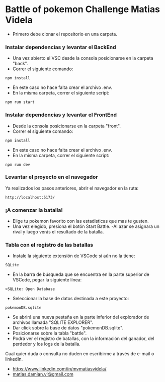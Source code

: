 # Battle of pokemon Challenge Matias Videla

- Primero debe clonar el repositorio en una carpeta.

### Instalar dependencias y levantar el BackEnd


- Una vez abierto el VSC desde la consola posicionarse en la carpeta "back".
- Correr el siguiente comando:

```
npm install
```

- En este caso no hace falta crear el archivo .env.
- En la misma carpeta, correr el siguiente script:

```
npm run start
```

### Instalar dependencias y levantar el FrontEnd

- Desde la consola posicionarse en la carpeta "front".
- Correr el siguiente comando:

```
npm install
```

- En este caso no hace falta crear el archivo .env.
- En la misma carpeta, correr el siguiente script:

```
npm run dev
```

### Levantar el proyecto en el navegador

Ya realizados los pasos anteriores, abrir el navegador en la ruta:

```
http://localhost:5173/
```

### ¡A comenzar la batalla!

- Elige tu pokemon favorito con las estadisticas que mas te gusten.
- Una vez elegido, presiona el botón Start Battle.
-Al azar se asignara un rival y luego verás el resultado de la batalla.

### Tabla con el registro de las batallas

- Instale la siguiente extensión de VSCode si aún no la tiene:

```
SQLite
```

- En la barra de búsqueda que se encuentra en la parte superior de VSCode, pegar la siguiente línea:

```
>SQLite: Open Database
```

- Seleccionar la base de datos destinada a este proyecto:

```
pokemonDB.sqlite
```

- Se abrirá una nueva pestaña en la parte inferior del explorador de archivos llamada "SQLITE EXPLORER".
- Dar click sobre la base de datos "pokemonDB.sqlite".
- Posicionarse sobre la tabla "battle".
- Podrá ver el registro de batallas, con la información del ganador, del perdedor y los logs de la batalla.

Cual quier duda o consulta  no duden en escribirme a través de e-mail o linkedIn.

- https://www.linkedin.com/in/mvmatiasvidela/
- matias.damian.vi@gmail.com
